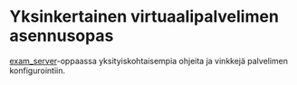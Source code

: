 # Yksinkertainen virtuaalipalvelimen asennusopas
[exam_server](https://github.com/xrtli/abitti-guide-virtualbox/blob/master/exam_server.md)-oppaassa yksityiskohtaisempia ohjeita ja vinkkejä palvelimen konfigurointiin.
